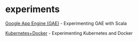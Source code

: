 experiments
===========

[Google App Engine (GAE)](gae-experiment/README.md) - Experimenting GAE with Scala

[Kubernetes+Docker](kubernetes-docker-experiment/README.md) - Experimenting Kubernetes and Docker
